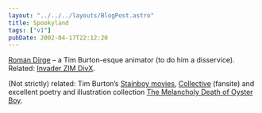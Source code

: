 ```yaml
---
layout: "../../../layouts/BlogPost.astro"
title: Spookyland
tags: ["v1"]
pubDate: 2002-04-17T22:12:20
---
```


[Roman Dirge][1] &#8211; a Tim Burton-esque animator (to do him a disservice). Related: [Invader ZIM DivX][2].

(Not strictly) related: Tim Burton&#8217;s [Stainboy movies][3], [Collective][4] (fansite) and excellent poetry and illustration collection [The Melancholy Death of Oyster Boy][5].

[1]: http://www.spookyland.com/
[2]: http://yourmom.sh/zim/
[3]: http://atomfilms.shockwave.com/af/spotlights/stainboy/
[4]: http://www.timburtoncollective.com/
[5]: http://www.amazon.com/exec/obidos/ASIN/0688156819/ohsky07 "The Melancholy Death of Oyster Boy on amazon.com"
